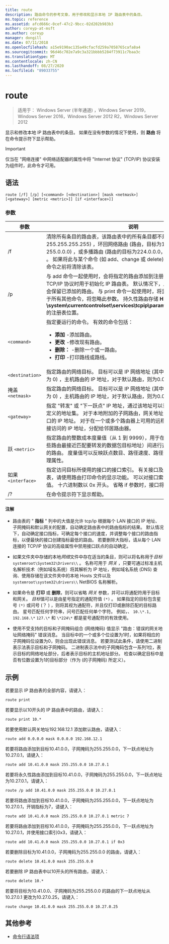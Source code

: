 ```yaml
---
title: route
description: 路由命令的参考文章，用于修改和显示本地 IP 路由表中的条目。
ms.topic: reference
ms.assetid: afcd666c-0cef-47c2-9bcc-02d202b983b3
author: coreyp-at-msft
ms.author: coreyp
manager: dongill
ms.date: 07/11/2018
ms.openlocfilehash: a15e9190ac135a49cfacfd259a7058765cafa8a4
ms.sourcegitcommit: 96d46c702e7a9c3a321bbbb5284f73911c7baa3c
ms.translationtype: MT
ms.contentlocale: zh-CN
ms.lasthandoff: 08/27/2020
ms.locfileid: "89033755"
---
```

# <a name="route"></a>route

> 适用于： Windows Server (半年通道) ，Windows Server 2019，Windows Server 2016，Windows Server 2012 R2，Windows Server 2012

显示和修改本地 IP 路由表中的条目。 如果在没有参数的情况下使用，则 **路由** 将在命令提示符下显示帮助。

> [!IMPORTANT]
> 仅当在 "网络连接" 中网络适配器的属性中将 "Internet 协议" (TCP/IP) 协议安装为组件时，此命令才可用。

## <a name="syntax"></a>语法

```
route [/f] [/p] [<command> [<destination>] [mask <netmask>] [<gateway>] [metric <metric>]] [if <interface>]]
```

### <a name="parameters"></a>参数

| 参数 | 说明 |
|--|--|
| /f | 清除所有条目的路由表，该路由表中的所有条目都不是 (路由，其网络掩码为 255.255.255.255) ，环回网络路由 (路由，目标为127.0.0.0，子网掩码为 255.0.0.0) ，或多播路由 (路由的目标为224.0.0.0，子网掩码为 240.0.0.0) 。 如果将此与某个命令 (如 add、change 或 delete) 一起使用，则在运行该命令之前将清除该表。 |
| /p | 与 add 命令一起使用时，会将指定的路由添加到注册表中，并在每次启动 TCP/IP 协议时用于初始化 IP 路由表。 默认情况下，启动 TCP/IP 协议后，不会保留已添加的路由。 与 print 命令一起使用时，将显示持久路由的列表。 对于所有其他命令，将忽略此参数。 持久性路由存储 **HKEY_LOCAL_MACHINE \system\currentcontrolset\services\tcpip\parameters\persistentroutes**的注册表位置。 |
| `<command>` | 指定要运行的命令。 有效的命令包括：<ul><li>**添加** -添加路由。</li><li>**更改** -修改现有路由。</li><li>**删除：** -删除一个或一路由。</li><li>**打印** -打印路线或路线。</li></ul> |
| `<destination>` | 指定路由的网络目标。 目标可以是 IP 网络地址 (其中，网络地址的主机位设置为 0) ，主机路由的 IP 地址，对于默认路由，则为0.0.0.0。 |
| 掩盖 `<netmask>` | 指定路由的网络目标。 目标可以是 IP 网络地址 (其中，网络地址的主机位设置为 0) ，主机路由的 IP 地址，对于默认路由，则为0.0.0.0。 |
| `<gateway>` | 指定 "转发" 或 "下一跃点" IP 地址，通过该地址可以访问网络目标和子网掩码定义的地址集。 对于本地附加的子网路由，网关地址为分配给连接到子网的接口的 IP 地址。 对于在一个或多个路由器上可用的远程路由，网关地址是可直接访问的 IP 地址，分配给邻居路由器。 |
| 跃 `<metric>` | 指定路由的整数成本度量值（从 1 到 9999），用于在路由表中的多个路由(这些路由最接近匹配要转发的数据包目标地址）间进行选择。 将选择最低度量值的路由。 度量值可以反映跃点数目、路径速度、路径可靠性、路径吞吐量或管理属性。 |
| 如果 `<interface>` | 指定访问目标所使用的接口的接口索引。 有关接口及其对应的接口索引的列表，请使用路由打印命令的显示功能。 可以对接口索引使用十进制或十六进制值。 十六进制数以 0x 开头。 省略 if 参数时，接口将通过网关地址确定。 |
| /? | 在命令提示符下显示帮助。 |

#### <a name="remarks"></a>注解

- 路由表的 " **指标** " 列中的大值是允许 tcp/ip 根据每个 LAN 接口的 IP 地址、子网掩码和默认网关的配置，自动确定路由表中的路由指标的结果。 默认情况下，自动确定接口指标，可确定每个接口的速度，并调整每个接口的路由指标，以便最快的接口创建指标最低的路由。 若要删除大指标，请从每个 LAN 连接的 TCP/IP 协议的高级属性中禁用接口跃点的自动确定。

- 如果文件夹中存储的本地*网络*文件中存在适当的条目，则可以将名称用于*目标* `systemroot\System32\Drivers\\` 。 名称可用于 *网关* ，只要可通过标准主机名解析技术（例如域名系统）将其解析为 IP 地址，例如域名系统 (DNS) 查询、使用存储在该文件夹中的本地 Hosts 文件以及 `systemroot\system32\drivers\\` NetBIOS 名称解析。

- 如果命令是 **打印** 或 **删除**，则可以省略 *网关* 参数，并可以将通配符用于目标和网关。 *目标*值可以是由星号指定的通配符值 `(*)` 。 如果指定的目标包含星号 `(*)` 或问号 (？ ) ，则将其视为通配符，并且仅打印或删除匹配的目标路由。 星号匹配任何字符串，问号匹配任何单个字符。 例如，、 `10.\*.1, 192.168.\*` `127.\*` 和 `\*224\*` 都是星号通配符的有效使用。

- 使用不受支持的目标和子网掩码组合 (网络掩码) 值显示 "路由：错误的网关地址网络掩码" 错误消息。 当目标中的一个或多个位设置为1时，如果将相应的子网掩码位设置为0，则会出现此错误消息。 若要测试此条件，请使用二进制表示法表示目标和子网掩码。 二进制表示法中的子网掩码包含一系列1位，表示目标的网络地址部分，后者表示目标的主机地址部分。 检查以确定目标中是否有位数设置为1的目标部分（作为 (的子网掩码) 所定义）。

## <a name="examples"></a>示例

若要显示 IP 路由表的全部内容，请键入：

```
route print
```

若要显示以10开头的 IP 路由表中的路由，请键入：

```
route print 10.*
```

若要使用默认网关地址192.168.12.1 添加默认路由，请键入：

```
route add 0.0.0.0 mask 0.0.0.0 192.168.12.1
```

若要将路由添加到目标10.41.0.0，子网掩码为255.255.0.0，下一跃点地址为10.27.0.1，请键入：

```
route add 10.41.0.0 mask 255.255.0.0 10.27.0.1
```

若要将永久性路由添加到目标10.41.0.0，子网掩码为255.255.0.0，下一跃点地址为10.27.0.1，请键入：

```
route /p add 10.41.0.0 mask 255.255.0.0 10.27.0.1
```

若要将路由添加到目标10.41.0.0，子网掩码为255.255.0.0，下一跃点地址为10.27.0.1，开销指标为7，请键入：

```
route add 10.41.0.0 mask 255.255.0.0 10.27.0.1 metric 7
```

若要将路由添加到目标10.41.0.0，子网掩码为255.255.0.0，下一跃点地址为10.27.0.1，并使用接口索引0x3，请键入：

```
route add 10.41.0.0 mask 255.255.0.0 10.27.0.1 if 0x3
```

若要删除目标为10.41.0.0，子网掩码为255.255.0.0 的路由，请键入：

```
route delete 10.41.0.0 mask 255.255.0.0
```

若要删除 IP 路由表中以10开头的所有路由，请键入：

```
route delete 10.*
```

若要将目标为10.41.0.0、子网掩码为255.255.0.0 的路由的下一跃点地址从10.27.0.1 更改为10.27.0.25，请键入：

```
route change 10.41.0.0 mask 255.255.0.0 10.27.0.25
```

## <a name="additional-references"></a>其他参考

- [命令行语法项](command-line-syntax-key.md)
